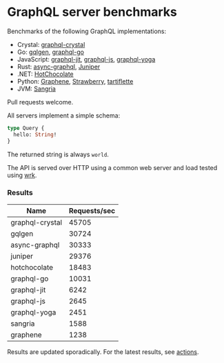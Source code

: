 # GraphQL server benchmarks

Benchmarks of the following GraphQL implementations:

* Crystal: [graphql-crystal](https://github.com/graphql-crystal/graphql)
* Go: [gqlgen](https://github.com/99designs/gqlgen), [graphql-go](https://github.com/graphql-go/graphql)
* JavaScript: [graphql-jit](https://github.com/zalando-incubator/graphql-jit), [graphql-js](https://github.com/graphql/graphql-js), [graphql-yoga](https://github.com/dotansimha/graphql-yoga)
* Rust: [async-graphql](https://github.com/async-graphql/async-graphql), [Juniper](https://github.com/graphql-rust/juniper)
* .NET: [HotChocolate](https://github.com/ChilliCream/hotchocolate)
* Python: [Graphene](https://github.com/graphql-python/graphene), [Strawberry](https://github.com/strawberry-graphql/strawberry), [tartiflette](https://github.com/tartiflette/tartiflette)
* JVM: [Sangria](https://github.com/sangria-graphql/sangria)

Pull requests welcome.

All servers implement a simple schema:

```graphql
type Query {
  hello: String!
}
```

The returned string is always `world`.

The API is served over HTTP using a common web server and load tested using [wrk](https://github.com/wg/wrk).

### Results

| Name            | Requests/sec |
|-----------------|--------------|
| graphql-crystal | 45705        |
| gqlgen          | 30724        |
| async-graphql   | 30333        |
| juniper         | 29376        |
| hotchocolate    | 18483        |
| graphql-go      | 10031        |
| graphql-jit     | 6242         |
| graphql-js      | 2645         |
| graphql-yoga    | 2451         |
| sangria         | 1588         |
| graphene        | 1238         |

Results are updated sporadically. For the latest results, see [actions](https://github.com/graphql-crystal/benchmarks/actions).